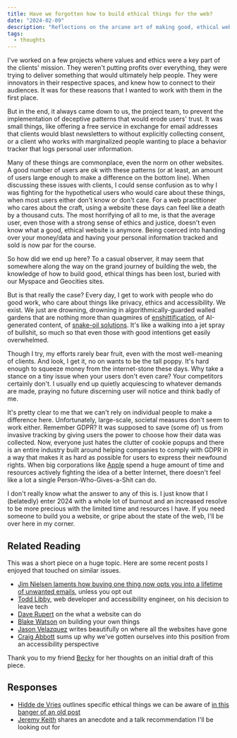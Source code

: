 ```yaml
---
title: Have we forgotten how to build ethical things for the web?
date: "2024-02-09"
description: "Reflections on the arcane art of making good, ethical websites"
tags:
  - thoughts
---
```


I've worked on a few projects where values and ethics were a key part of the clients' mission. They weren't putting profits over everything, they were trying to deliver something that would ultimately help people. They were innovators in their respective spaces, and knew how to connect to their audiences. It was for these reasons that I wanted to work with them in the first place.

But in the end, it always came down to us, the project team, to prevent the implementation of deceptive patterns that would erode users' trust. It was small things, like offering a free service in exchange for email addresses that clients would blast newsletters to without explicitly collecting consent, or a client who works with marginalized people wanting to place a behavior tracker that logs personal user information.

Many of these things are commonplace, even the norm on other websites. A good number of users are ok with these patterns (or at least, an amount of users large enough to make a difference on the bottom line). When discussing these issues with clients, I could sense confusion as to why I was fighting for the hypothetical users who would care about these things, when most users either don't know or don't care. For a web practitioner who cares about the craft, using a website these days can feel like a death by a thousand cuts. The most horrifying of all to me, is that the average user, even those with a strong sense of ethics and justice, doesn't even know what a good, ethical website is anymore. Being coerced into handing over your money/data and having your personal information tracked and sold is now par for the course.

So how did we end up here? To a casual observer, it may seem that somewhere along the way on the grand journey of building the web, the knowledge of how to build good, ethical things has been lost, buried with our Myspace and Geocities sites.

But is that really the case? Every day, I get to work with people who do good work, who care about things like privacy, ethics and accessibility. We exist. We just are drowning, drowning in algorithmically-guarded walled gardens that are nothing more than quagmires of [enshittification](https://pluralistic.net/2023/01/21/potemkin-ai/), of AI-generated content, of [snake-oil solutions](https://overlayfactsheet.com/). It's like a walking into a jet spray of bullshit, so much so that even those with good intentions get easily overwhelmed.

Though I try, my efforts rarely bear fruit, even with the most well-meaning of clients. And look, I get it, no on wants to be the tall poppy. It's hard enough to squeeze money from the internet-stone these days. Why take a stance on a tiny issue when your users don't even care? Your competitors certainly don't. I usually end up quietly acquiescing to whatever demands are made, praying no future discerning user will notice and think badly of me.

It's pretty clear to me that we can't rely on individual people to make a difference here. Unfortunately, large-scale, societal measures don't seem to work either. Remember GDPR? It was supposed to save (some of) us from invasive tracking by giving users the power to choose how their data was collected. Now, everyone just hates the clutter of cookie popups and there is an entire industry built around helping companies to comply with GDPR in a way that makes it as hard as possible for users to express their newfound rights. When big corporations like [Apple](https://brucelawson.co.uk/2024/apple-breaking-pwas-out-of-malicious-compliance/) spend a huge amount of time and resources actively fighting the idea of a better Internet, there doesn't feel like a lot a single Person-Who-Gives-a-Shit can do.

I don't really know what the answer to any of this is. I just know that I (belatedly) enter 2024 with a whole lot of burnout and an increased resolve to be more precious with the limited time and resources I have. If you need someone to build you a website, or gripe about the state of the web, I'll be over here in my corner.

## Related Reading

This was a short piece on a huge topic. Here are some recent posts I enjoyed that touched on similar issues.

- [Jim Nielsen laments how buying one thing now opts you into a lifetime of unwanted emails](https://blog.jim-nielsen.com/2024/inbox-o-receipts/), unless you opt out
- [Todd Libby](https://toddl.dev/posts/the-decision-to-leave-tech/), web developer and accessibility engineer, on his decision to leave tech
- [Dave Rupert](https://daverupert.com/2024/01/what-can-a-website-do/) on the what a website can do
- [Blake Watson](https://blakewatson.com/journal/magnoliajs-2023-the-joys-of-home-cooked-apps/) on building your own things
- [Jason Velazquez](https://www.fromjason.xyz/p/notebook/where-have-all-the-websites-gone/) writes beautifully on where all the websites have gone
- [Craig Abbott](https://www.craigabbott.co.uk/blog/stop-trying-to-recruit-unicorns-with-acorns/) sums up why we've gotten ourselves into this position from an accessibility perspective

Thank you to my friend [Becky](https://beckyisj.substack.com/) for her thoughts on an initial draft of this piece.

## Responses

- [Hidde de Vries](https://hidde.blog/links/questioning-practices-for-a-more-ethical-web/) outlines specific ethical things we can be aware of [in this banger of an old post](https://hidde.blog/what-kind-of-ethics-do-front-end-developers-need/)
- [Jeremy Keith](https://adactio.com/journal/20866) shares an anecdote and a talk recommendation I'll be looking out for
